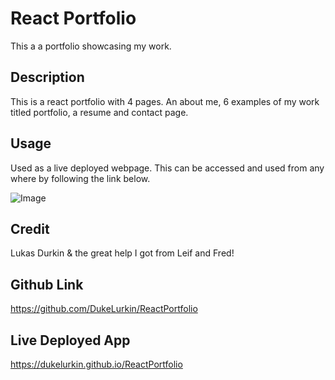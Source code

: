 # React Portfolio
This a a portfolio showcasing my work.

## Description

This is a react portfolio with 4 pages.  An about me, 6 examples of my work titled portfolio, a resume and contact page. 

## Usage

Used as a live deployed webpage.  This can be accessed and used from any where by following the link below.

![Image](/reactPortfolioScreenShot.png)

## Credit

Lukas Durkin & the great help I got from Leif and Fred!

## Github Link

https://github.com/DukeLurkin/ReactPortfolio

## Live Deployed App

https://dukelurkin.github.io/ReactPortfolio